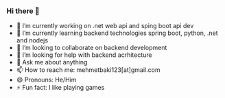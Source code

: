 ### Hi there 👋


- 🔭 I’m currently working on .net web api and sping boot api dev
- 🌱 I’m currently learning backend technologies spring boot, python, .net and nodejs
- 👯 I’m looking to collaborate on backend development
- 🤔 I’m looking for help with backend acrhitecture
- 💬 Ask me about anything 
- 📫 How to reach me: mehmetbaki123[at]gmail.com
- 😄 Pronouns: He/Him
- ⚡ Fun fact: I like playing games

